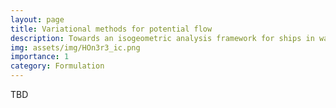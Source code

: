 ```yaml
---
layout: page
title: Variational methods for potential flow
description: Towards an isogeometric analysis framework for ships in waves
img: assets/img/HOn3r3_ic.png
importance: 1
category: Formulation
---
```


TBD
